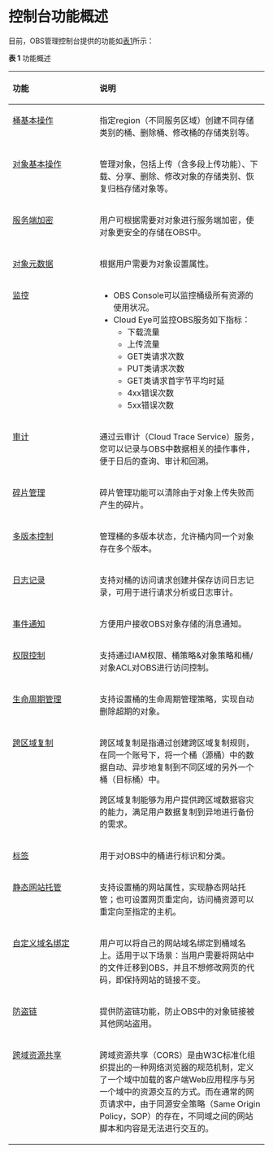 # 控制台功能概述<a name="obs_03_0054"></a>

目前，OBS管理控制台提供的功能如[表1](#table5004245911311)所示：

**表 1**  功能概述

<a name="table5004245911311"></a>
<table><thead align="left"><tr id="row4325473011311"><th class="cellrowborder" valign="top" width="34%" id="mcps1.2.3.1.1"><p id="p5864127411311"><a name="p5864127411311"></a><a name="p5864127411311"></a>功能</p>
</th>
<th class="cellrowborder" valign="top" width="66%" id="mcps1.2.3.1.2"><p id="p5232274311311"><a name="p5232274311311"></a><a name="p5232274311311"></a>说明</p>
</th>
</tr>
</thead>
<tbody><tr id="row114264111311"><td class="cellrowborder" valign="top" width="34%" headers="mcps1.2.3.1.1 "><p id="p2544509011311"><a name="p2544509011311"></a><a name="p2544509011311"></a><a href="管理桶.md">桶基本操作</a></p>
</td>
<td class="cellrowborder" valign="top" width="66%" headers="mcps1.2.3.1.2 "><p id="p4722697011349"><a name="p4722697011349"></a><a name="p4722697011349"></a>指定region（不同服务区域）创建不同存储类别的桶、删除桶、修改桶的存储类别等。</p>
</td>
</tr>
<tr id="row2742419211311"><td class="cellrowborder" valign="top" width="34%" headers="mcps1.2.3.1.1 "><p id="p676711911311"><a name="p676711911311"></a><a name="p676711911311"></a><a href="管理对象.md">对象基本操作</a></p>
</td>
<td class="cellrowborder" valign="top" width="66%" headers="mcps1.2.3.1.2 "><p id="p528797991146"><a name="p528797991146"></a><a name="p528797991146"></a>管理对象，包括上传（含多段上传功能）、下载、分享、删除、修改对象的存储类别、恢复归档存储对象等。</p>
</td>
</tr>
<tr id="row275312461116"><td class="cellrowborder" valign="top" width="34%" headers="mcps1.2.3.1.1 "><p id="p73666084410"><a name="p73666084410"></a><a name="p73666084410"></a><a href="服务端加密.md">服务端加密</a></p>
</td>
<td class="cellrowborder" valign="top" width="66%" headers="mcps1.2.3.1.2 "><p id="p163685064420"><a name="p163685064420"></a><a name="p163685064420"></a>用户可根据需要对对象进行服务端加密，使对象更安全的存储在OBS中。</p>
</td>
</tr>
<tr id="row15997147101011"><td class="cellrowborder" valign="top" width="34%" headers="mcps1.2.3.1.1 "><p id="p4032719153544"><a name="p4032719153544"></a><a name="p4032719153544"></a><a href="对象元数据.md">对象元数据</a></p>
</td>
<td class="cellrowborder" valign="top" width="66%" headers="mcps1.2.3.1.2 "><p id="p58214831153544"><a name="p58214831153544"></a><a name="p58214831153544"></a>根据用户需要为对象设置属性。</p>
</td>
</tr>
<tr id="row40033748163749"><td class="cellrowborder" valign="top" width="34%" headers="mcps1.2.3.1.1 "><p id="p21508194163749"><a name="p21508194163749"></a><a name="p21508194163749"></a><a href="监控.md">监控</a></p>
</td>
<td class="cellrowborder" valign="top" width="66%" headers="mcps1.2.3.1.2 "><a name="ul12491431105917"></a><a name="ul12491431105917"></a><ul id="ul12491431105917"><li>OBS Console可以监控桶级所有资源的使用状况。</li><li>Cloud Eye可监控OBS服务如下指标：<a name="ul873610599011"></a><a name="ul873610599011"></a><ul id="ul873610599011"><li>下载流量</li><li>上传流量</li><li>GET类请求次数</li><li>PUT类请求次数</li><li>GET类请求首字节平均时延</li><li>4xx错误次数</li><li>5xx错误次数</li></ul>
</li></ul>
</td>
</tr>
<tr id="row13153104161815"><td class="cellrowborder" valign="top" width="34%" headers="mcps1.2.3.1.1 "><p id="p11541461820"><a name="p11541461820"></a><a name="p11541461820"></a><a href="审计.md">审计</a></p>
</td>
<td class="cellrowborder" valign="top" width="66%" headers="mcps1.2.3.1.2 "><p id="p815415410182"><a name="p815415410182"></a><a name="p815415410182"></a>通过云审计（Cloud Trace Service）服务，您可以记录与OBS中数据相关的操作事件，便于日后的查询、审计和回溯。</p>
</td>
</tr>
<tr id="row19621912114812"><td class="cellrowborder" valign="top" width="34%" headers="mcps1.2.3.1.1 "><p id="p2608962311311"><a name="p2608962311311"></a><a name="p2608962311311"></a><a href="清理碎片.md">碎片管理</a></p>
</td>
<td class="cellrowborder" valign="top" width="66%" headers="mcps1.2.3.1.2 "><p id="p3288475211311"><a name="p3288475211311"></a><a name="p3288475211311"></a>碎片管理功能可以清除由于对象上传失败而产生的碎片。</p>
</td>
</tr>
<tr id="row9703184715464"><td class="cellrowborder" valign="top" width="34%" headers="mcps1.2.3.1.1 "><p id="p34627650153415"><a name="p34627650153415"></a><a name="p34627650153415"></a><a href="多版本控制.md">多版本控制</a></p>
</td>
<td class="cellrowborder" valign="top" width="66%" headers="mcps1.2.3.1.2 "><p id="p53376247153415"><a name="p53376247153415"></a><a name="p53376247153415"></a>管理桶的多版本状态，允许桶内同一个对象存在多个版本。</p>
</td>
</tr>
<tr id="row10310204594310"><td class="cellrowborder" valign="top" width="34%" headers="mcps1.2.3.1.1 "><p id="p2817986411311"><a name="p2817986411311"></a><a name="p2817986411311"></a><a href="日志记录.md">日志记录</a></p>
</td>
<td class="cellrowborder" valign="top" width="66%" headers="mcps1.2.3.1.2 "><p id="p86761811311"><a name="p86761811311"></a><a name="p86761811311"></a>支持对桶的访问请求创建并保存访问日志记录，可用于进行请求分析或日志审计。</p>
</td>
</tr>
<tr id="row1544625212434"><td class="cellrowborder" valign="top" width="34%" headers="mcps1.2.3.1.1 "><p id="p1337070134411"><a name="p1337070134411"></a><a name="p1337070134411"></a><a href="事件通知.md">事件通知</a></p>
</td>
<td class="cellrowborder" valign="top" width="66%" headers="mcps1.2.3.1.2 "><p id="p143717019440"><a name="p143717019440"></a><a name="p143717019440"></a>方便用户接收OBS对象存储的消息通知。</p>
</td>
</tr>
<tr id="row158766135221"><td class="cellrowborder" valign="top" width="34%" headers="mcps1.2.3.1.1 "><p id="p987711135229"><a name="p987711135229"></a><a name="p987711135229"></a><a href="权限控制.md">权限控制</a></p>
</td>
<td class="cellrowborder" valign="top" width="66%" headers="mcps1.2.3.1.2 "><p id="p28772013182217"><a name="p28772013182217"></a><a name="p28772013182217"></a>支持通过<span id="ph9419171385810"><a name="ph9419171385810"></a><a name="ph9419171385810"></a>IAM权限</span>、桶策略&amp;对象策略和桶/对象ACL对OBS进行访问控制。</p>
</td>
</tr>
<tr id="row780856411311"><td class="cellrowborder" valign="top" width="34%" headers="mcps1.2.3.1.1 "><p id="p2851395211311"><a name="p2851395211311"></a><a name="p2851395211311"></a><a href="生命周期管理.md">生命周期管理</a></p>
</td>
<td class="cellrowborder" valign="top" width="66%" headers="mcps1.2.3.1.2 "><p id="p2792877211311"><a name="p2792877211311"></a><a name="p2792877211311"></a>支持设置桶的生命周期管理策略，实现自动删除超期的对象。</p>
</td>
</tr>
<tr id="row19875205754920"><td class="cellrowborder" valign="top" width="34%" headers="mcps1.2.3.1.1 "><p id="p0855233507"><a name="p0855233507"></a><a name="p0855233507"></a><a href="跨区域复制.md">跨区域复制</a></p>
</td>
<td class="cellrowborder" valign="top" width="66%" headers="mcps1.2.3.1.2 "><p id="p132861311528"><a name="p132861311528"></a><a name="p132861311528"></a>跨区域复制是指通过创建跨区域复制规则，在同一个账号下，将一个桶（源桶）中的数据自动、异步地复制到不同区域的另外一个桶（目标桶）中。</p>
<p id="p1687616575495"><a name="p1687616575495"></a><a name="p1687616575495"></a>跨区域复制能够为用户提供跨区域数据容灾的能力，满足用户数据复制到异地进行备份的需求。</p>
</td>
</tr>
<tr id="row991413412509"><td class="cellrowborder" valign="top" width="34%" headers="mcps1.2.3.1.1 "><p id="p40282642153623"><a name="p40282642153623"></a><a name="p40282642153623"></a><a href="标签.md">标签</a></p>
</td>
<td class="cellrowborder" valign="top" width="66%" headers="mcps1.2.3.1.2 "><p id="p41668568153623"><a name="p41668568153623"></a><a name="p41668568153623"></a>用于对OBS中的桶进行标识和分类。</p>
</td>
</tr>
<tr id="row1442430015343"><td class="cellrowborder" valign="top" width="34%" headers="mcps1.2.3.1.1 "><p id="p5293792153422"><a name="p5293792153422"></a><a name="p5293792153422"></a><a href="静态网站托管.md">静态网站托管</a></p>
</td>
<td class="cellrowborder" valign="top" width="66%" headers="mcps1.2.3.1.2 "><p id="p26144036153422"><a name="p26144036153422"></a><a name="p26144036153422"></a>支持设置桶的网站属性，实现静态网站托管；也可设置网页重定向，访问桶资源可以重定向至指定的主机。</p>
</td>
</tr>
<tr id="row88451951104118"><td class="cellrowborder" valign="top" width="34%" headers="mcps1.2.3.1.1 "><p id="p17123787916"><a name="p17123787916"></a><a name="p17123787916"></a><a href="自定义域名绑定.md">自定义域名绑定</a></p>
</td>
<td class="cellrowborder" valign="top" width="66%" headers="mcps1.2.3.1.2 "><p id="p171231287913"><a name="p171231287913"></a><a name="p171231287913"></a>用户可以将自己的网站域名绑定到桶域名上。适用于以下场景：当用户需要将网站中的文件迁移到OBS，并且不想修改网页的代码，即保持网站的链接不变。</p>
</td>
</tr>
<tr id="row458923615347"><td class="cellrowborder" valign="top" width="34%" headers="mcps1.2.3.1.1 "><p id="p39985875153432"><a name="p39985875153432"></a><a name="p39985875153432"></a><a href="防盗链.md">防盗链</a></p>
</td>
<td class="cellrowborder" valign="top" width="66%" headers="mcps1.2.3.1.2 "><p id="p17630403153432"><a name="p17630403153432"></a><a name="p17630403153432"></a>提供防盗链功能，防止<span id="ph6909145684114"><a name="ph6909145684114"></a><a name="ph6909145684114"></a>OBS</span>中的对象链接被其他网站盗用。</p>
</td>
</tr>
<tr id="row2360174464810"><td class="cellrowborder" valign="top" width="34%" headers="mcps1.2.3.1.1 "><p id="p1236010446488"><a name="p1236010446488"></a><a name="p1236010446488"></a><a href="跨域资源共享.md">跨域资源共享</a></p>
</td>
<td class="cellrowborder" valign="top" width="66%" headers="mcps1.2.3.1.2 "><p id="p536013440486"><a name="p536013440486"></a><a name="p536013440486"></a>跨域资源共享（CORS）是由W3C标准化组织提出的一种网络浏览器的规范机制，定义了一个域中加载的客户端Web应用程序与另一个域中的资源交互的方式。而在通常的网页请求中，由于同源安全策略（Same Origin Policy，SOP）的存在，不同域之间的网站脚本和内容是无法进行交互的。</p>
</td>
</tr>
</tbody>
</table>

